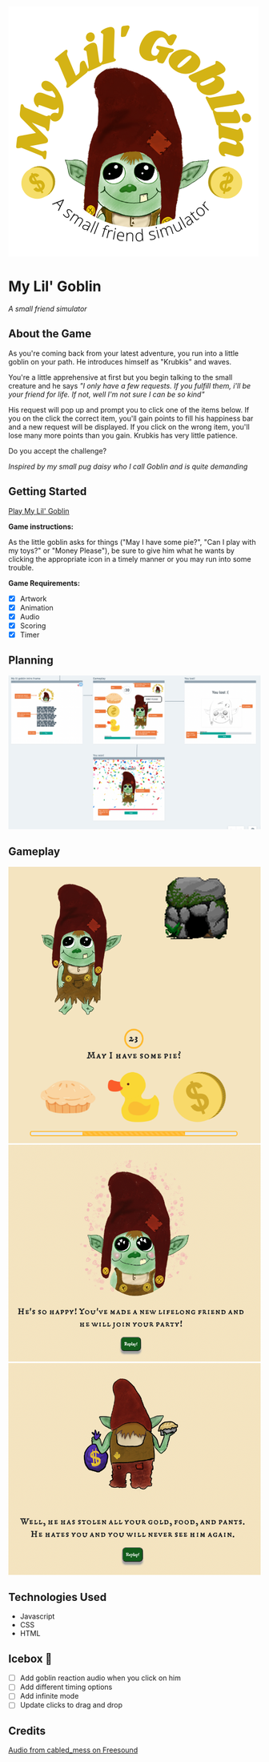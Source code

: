 ![logo](https://github.com/smichaelonline/My-lil-goblin/blob/main/assets/logo.png)

# My Lil' Goblin
*A small friend simulator*

## About the Game 
As you're coming back from your latest adventure, you run into a little goblin on your path. He introduces himself as "Krubkis" and waves.

You're a little apprehensive at first but you begin talking to the small creature and he says *"I only have a few requests. If you fulfill them, i'll be your friend for life. If not, well I'm not sure I can be so kind"*

His request will pop up and prompt you to click one of the items below. If you on the click the correct item, you'll gain points to fill his happiness bar and a new request will be displayed. If you click on the wrong item, you'll lose many more points than you gain. Krubkis has very little patience.

Do you accept the challenge?

*Inspired by my small pug daisy who I call Goblin and is quite demanding* 

## Getting Started 
[Play My Lil' Goblin](https://my-lil-goblin.netlify.app/)

**Game instructions:**

As the little goblin asks for things ("May I have some pie?", "Can I play with my toys?" or "Money Please"), be sure to give him what he wants by clicking the appropriate icon in a timely manner or you may run into some trouble. 

**Game Requirements:**
- [x] Artwork 
- [x] Animation 
- [x] Audio
- [x] Scoring
- [x] Timer

## Planning
![Planning-image](https://github.com/smichaelonline/My-lil-goblin/blob/main/screen-shots/planning.png)

## Gameplay
![in-game](https://github.com/smichaelonline/My-lil-goblin/blob/main/screen-shots/gameplay.png)
![win-screen](https://github.com/smichaelonline/My-lil-goblin/blob/main/screen-shots/Win-screen.png)
![lose-screen](https://github.com/smichaelonline/My-lil-goblin/blob/main/screen-shots/lose-screen.png)

## Technologies Used 
- Javascript
- CSS
- HTML 

## Icebox 🧊
- [ ] Add goblin reaction audio when you click on him 
- [ ] Add different timing options 
- [ ] Add infinite mode 
- [ ] Update clicks to drag and drop  

## Credits
[Audio from cabled_mess on Freesound](https://freesound.org/people/cabled_mess/sounds/335361/)


